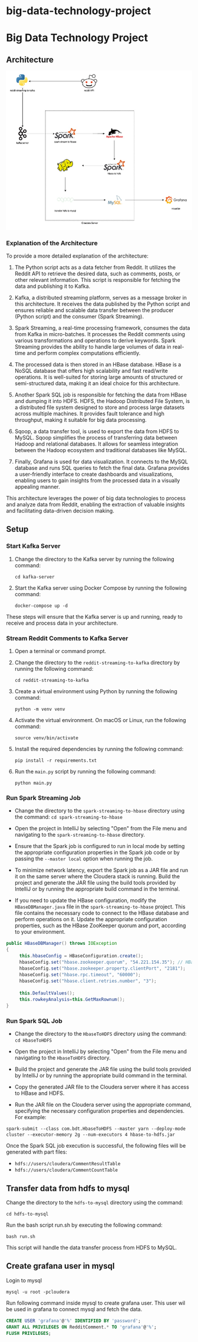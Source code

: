 # big-data-technology-project

# Big Data Technology Project

## Architecture

![Architecture](docs/architecture.jpg)

### Explanation of the Architecture

To provide a more detailed explanation of the architecture:

1. The Python script acts as a data fetcher from Reddit. It utilizes the Reddit API to retrieve the desired data, such as comments, posts, or other relevant information. This script is responsible for fetching the data and publishing it to Kafka.

2. Kafka, a distributed streaming platform, serves as a message broker in this architecture. It receives the data published by the Python script and ensures reliable and scalable data transfer between the producer (Python script) and the consumer (Spark Streaming).

3. Spark Streaming, a real-time processing framework, consumes the data from Kafka in micro-batches. It processes the Reddit comments using various transformations and operations to derive keywords. Spark Streaming provides the ability to handle large volumes of data in real-time and perform complex computations efficiently.

4. The processed data is then stored in an HBase database. HBase is a NoSQL database that offers high scalability and fast read/write operations. It is well-suited for storing large amounts of structured or semi-structured data, making it an ideal choice for this architecture.

5. Another Spark SQL job is responsible for fetching the data from HBase and dumping it into HDFS. HDFS, the Hadoop Distributed File System, is a distributed file system designed to store and process large datasets across multiple machines. It provides fault tolerance and high throughput, making it suitable for big data processing.

6. Sqoop, a data transfer tool, is used to export the data from HDFS to MySQL. Sqoop simplifies the process of transferring data between Hadoop and relational databases. It allows for seamless integration between the Hadoop ecosystem and traditional databases like MySQL.

7. Finally, Grafana is used for data visualization. It connects to the MySQL database and runs SQL queries to fetch the final data. Grafana provides a user-friendly interface to create dashboards and visualizations, enabling users to gain insights from the processed data in a visually appealing manner.

This architecture leverages the power of big data technologies to process and analyze data from Reddit, enabling the extraction of valuable insights and facilitating data-driven decision making.

## Setup

### Start Kafka Server

1. Change the directory to the Kafka server by running the following command:

   ```
   cd kafka-server
   ```

2. Start the Kafka server using Docker Compose by running the following command:
   ```
   docker-compose up -d
   ```

These steps will ensure that the Kafka server is up and running, ready to receive and process data in your architecture.

### Stream Reddit Comments to Kafka Server

1. Open a terminal or command prompt.

2. Change the directory to the `reddit-streaming-to-kafka` directory by running the following command:

   ```
   cd reddit-streaming-to-kafka
   ```

3. Create a virtual environment using Python by running the following command:

   ```
   python -m venv venv
   ```

4. Activate the virtual environment. On macOS or Linux, run the following command:

   ```
   source venv/bin/activate
   ```

5. Install the required dependencies by running the following command:

   ```
   pip install -r requirements.txt
   ```

6. Run the `main.py` script by running the following command:

   ```
   python main.py
   ```

### Run Spark Streaming Job

- Change the directory to the `spark-streaming-to-hbase` directory using the command: `cd spark-streaming-to-hbase`

- Open the project in IntelliJ by selecting "Open" from the File menu and navigating to the `spark-streaming-to-hbase` directory.

- Ensure that the Spark job is configured to run in local mode by setting the appropriate configuration properties in the Spark job code or by passing the `--master local` option when running the job.

- To minimize network latency, export the Spark job as a JAR file and run it on the same server where the Cloudera stack is running. Build the project and generate the JAR file using the build tools provided by IntelliJ or by running the appropriate build command in the terminal.

- If you need to update the HBase configuration, modify the `HBaseDBManager.java` file in the `spark-streaming-to-hbase` project. This file contains the necessary code to connect to the HBase database and perform operations on it. Update the appropriate configuration properties, such as the HBase ZooKeeper quorum and port, according to your environment.

```java
public HBaseDBManager() throws IOException
{
     this.hbaseConfig = HBaseConfiguration.create();
     hbaseConfig.set("hbase.zookeeper.quorum", "54.221.154.35"); // HBase server IP where zookeeper is running
     hbaseConfig.set("hbase.zookeeper.property.clientPort", "2181");
     hbaseConfig.set("hbase.rpc.timeout", "60000");
     hbaseConfig.set("hbase.client.retries.number", "3");

     this.DefaultValues();
     this.rowkeyAnalysis=this.GetMaxRownum();
}
```

### Run Spark SQL Job

- Change the directory to the `HbaseToHDFS` directory using the command: `cd HbaseToHDFS`

- Open the project in IntelliJ by selecting "Open" from the File menu and navigating to the `HbaseToHDFS` directory.

- Build the project and generate the JAR file using the build tools provided by IntelliJ or by running the appropriate build command in the terminal.

- Copy the generated JAR file to the Cloudera server where it has access to HBase and HDFS.

- Run the JAR file on the Cloudera server using the appropriate command, specifying the necessary configuration properties and dependencies. For example:

```shell
spark-submit --class com.bdt.HbaseToHDFS --master yarn --deploy-mode cluster --executor-memory 2g --num-executors 4 hbase-to-hdfs.jar
```

Once the Spark SQL job execution is successful, the following files will be generated with part files:

- `hdfs://users/cloudera/CommentResultTable`
- `hdfs://users/cloudera/CommentCountTable`

## Transfer data from hdfs to mysql

Change the directory to the `hdfs-to-mysql` directory using the command:

```shell
cd hdfs-to-mysql
```

Run the bash script run.sh by executing the following command:

```shell
bash run.sh
```

This script will handle the data transfer process from HDFS to MySQL.

## Create grafana user in mysql

Login to mysql

```shell
mysql -u root -pcloudera
```

Run following command inside mysql to create grafana user. This user wil be used in grafana to connect mysql and fetch the data.

```sql
CREATE USER 'grafana'@'%' IDENTIFIED BY 'password';
GRANT ALL PRIVILEGES ON RedditComment.* TO 'grafana'@'%';
FLUSH PRIVILEGES;
```
